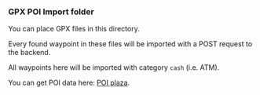 ### GPX POI Import folder

You can place GPX files in this directory.

Every found waypoint in these files will be imported with a POST request to the backend.

All waypoints here will be imported with category `cash` (i.e. ATM).

You can get POI data here: [POI plaza](http://poiplaza.com/).